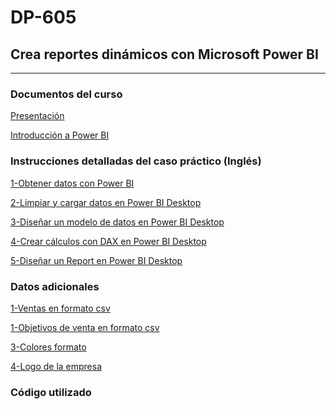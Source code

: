# DP-605
## Crea reportes dinámicos con Microsoft Power BI
____
### Documentos del curso
[Presentación](https://github.com/JBeumala-Dignitae/DP-605/blob/main/Presentacion%20Curso.pdf)

[Introducción a Power BI](https://github.com/JBeumala-Dignitae/DP-605/blob/main/Introducci%C3%B3n%20a%20Power%20BI.pdf)

### Instrucciones detalladas del caso práctico (Inglés)
[1-Obtener datos con Power BI](https://microsoftlearning.github.io/PL-300-Microsoft-Power-BI-Data-Analyst/Instructions/Labs/01-prepare-data-with-power-query-in-power-bi-desktop.html)

[2-Limpiar y cargar datos en Power BI Desktop](https://microsoftlearning.github.io/PL-300-Microsoft-Power-BI-Data-Analyst/Instructions/Labs/01-prepare-data-with-power-query-in-power-bi-desktop.html)

[3-Diseñar un modelo de datos en Power BI Desktop](https://microsoftlearning.github.io/PL-300-Microsoft-Power-BI-Data-Analyst/Instructions/Labs/03-configure-data-model-in-power-bi-desktop.html)

[4-Crear cálculos con DAX en Power BI Desktop](https://microsoftlearning.github.io/PL-300-Microsoft-Power-BI-Data-Analyst/Instructions/Labs/04-create-dax-calculations-in-power-bi-desktop.html)

[5-Diseñar un Report en Power BI Desktop](https://microsoftlearning.github.io/PL-300-Microsoft-Power-BI-Data-Analyst/Instructions/Labs/06-design-report-in-power-bi-desktop.html)

### Datos adicionales
[1-Ventas en formato csv ]()

[1-Objetivos de venta en formato csv]()

[3-Colores formato]()

[4-Logo de la empresa](https://github.com/JBeumala-Dignitae/DP-605/blob/main/AdventureWorksLogo.jpg)

### Código utilizado
